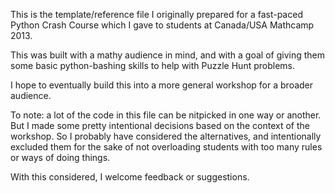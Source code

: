 This is the template/reference file I originally prepared for a fast-paced
Python Crash Course which I gave to students at Canada/USA Mathcamp 2013.

This was built with a mathy audience in mind, and with a goal of giving
them some basic python-bashing skills to help with Puzzle Hunt problems.

I hope to eventually build this into a more general workshop for a broader audience.

To note: a lot of the code in this file can be nitpicked in one way or another.
But I made some pretty intentional decisions based on the context of the workshop.
So I probably have considered the alternatives, and intentionally excluded them
for the sake of not overloading students with too many rules or ways of doing things.

With this considered, I welcome feedback or suggestions.